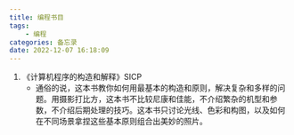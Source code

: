 ```yaml
---
title: 编程书目
tags: 
    - 编程
categories: 备忘录
date: 2022-12-07 16:18:09
---
```

1. 《计算机程序的构造和解释》SICP
    - 通俗的说，这本书教你如何用最基本的构造和原则，解决复杂和多样的问题。用摄影打比方，这本书不比较尼康和佳能，不介绍繁杂的机型和参数，不介绍后期处理的技巧。这本书只讨论光线、色彩和构图，以及如何在不同场景拿捏这些基本原则组合出美妙的照片。
